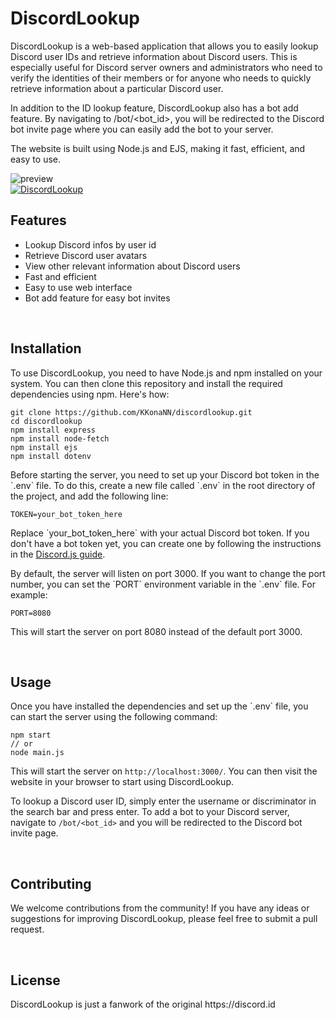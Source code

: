 <h1>DiscordLookup</h1>

DiscordLookup is a web-based application that allows you to easily lookup Discord user IDs and retrieve information about Discord users. This is especially useful for Discord server owners and administrators who need to verify the identities of their members or for anyone who needs to quickly retrieve information about a particular Discord user.

In addition to the ID lookup feature, DiscordLookup also has a bot add feature. By navigating to /bot/<bot_id>, you will be redirected to the Discord bot invite page where you can easily add the bot to your server.

The website is built using Node.js and EJS, making it fast, efficient, and easy to use.


<img src="https://cdn.discordapp.com/attachments/1047266671372554351/1104516615392989295/image.png" alt="preview">
<br>

<a href="https://github.com/KKonaNN/discordlookup">
  <img src="https://img.shields.io/badge/DiscordLookup-Check%20out%20the%20project-brightgreen" alt="DiscordLookup">
</a>

<br>

<h2>Features</h2>

<ul>
  <li>Lookup Discord infos by user id</li>
  <li>Retrieve Discord user avatars</li>
  <li>View other relevant information about Discord users</li>
  <li>Fast and efficient</li>
  <li>Easy to use web interface</li>
  <li>Bot add feature for easy bot invites</li>
</ul>

<br>

<h2>Installation</h2>

<p>To use DiscordLookup, you need to have Node.js and npm installed on your system. You can then clone this repository and install the required dependencies using npm. Here's how:</p>

<pre><code>git clone https://github.com/KKonaNN/discordlookup.git
cd discordlookup
npm install express
npm install node-fetch
npm install ejs
npm install dotenv
</code></pre>

<p>Before starting the server, you need to set up your Discord bot token in the `.env` file. To do this, create a new file called `.env` in the root directory of the project, and add the following line:</p>

<pre><code>TOKEN=your_bot_token_here</code></pre>

<p>Replace `your_bot_token_here` with your actual Discord bot token. If you don't have a bot token yet, you can create one by following the instructions in the <a href="https://discordjs.guide/preparations/setting-up-a-bot-application.html#creating-your-bot">Discord.js guide</a>.</p>

<p>By default, the server will listen on port 3000. If you want to change the port number, you can set the `PORT` environment variable in the `.env` file. For example:</p>

<pre><code>PORT=8080</code></pre>

<p>This will start the server on port 8080 instead of the default port 3000.</p>

<br>

<h2>Usage</h2>

<p>Once you have installed the dependencies and set up the `.env` file, you can start the server using the following command:</p>

<pre><code>npm start
// or
node main.js
</code></pre>

<p>This will start the server on <code>http://localhost:3000/</code>. You can then visit the website in your browser to start using DiscordLookup.</p>

<p>To lookup a Discord user ID, simply enter the username or discriminator in the search bar and press enter. To add a bot to your Discord server, navigate to <code>/bot/&lt;bot_id&gt;</code> and you will be redirected to the Discord bot invite page.</p>

<br>

<h2>Contributing</h2>

<p>We welcome contributions from the community! If you have any ideas or suggestions for improving DiscordLookup, please feel free to submit a pull request.</p>

<br>

<h2>License</h2>

<p>DiscordLookup is just a fanwork of the original https://discord.id</p>
